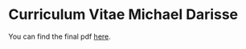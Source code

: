 # Curriculum Vitae Michael Darisse

You can find the final pdf [here](https://github.com/michaeldarisse/mdarisse_cv/blob/main/MDarisse_CV.pdf).
